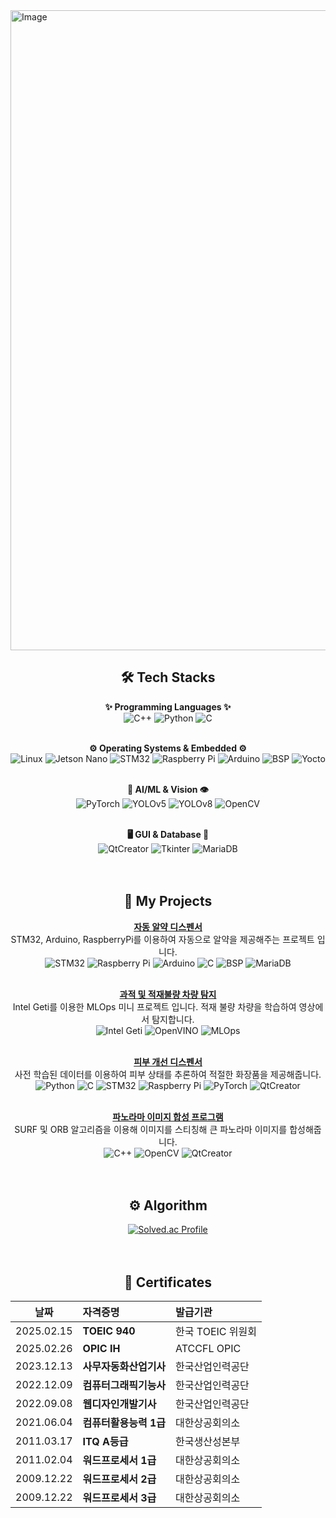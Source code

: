 
<img width="1024" height="1024" alt="Image" src="https://github.com/user-attachments/assets/70105da9-1df4-4adb-9dee-2aea7590bc4b" />

<div align="center">


## 🛠️ Tech Stacks

**✨ Programming Languages ✨**
<br>
![C++](https://img.shields.io/badge/C%2B%2B-00599C?style=for-the-badge&logo=c%2B%2B&logoColor=white)
![Python](https://img.shields.io/badge/Python-3776AB?style=for-the-badge&logo=python&logoColor=white)
![C](https://img.shields.io/badge/C-A8B9CC?style=for-the-badge&logo=c&logoColor=white)
<br><br>

**⚙️ Operating Systems & Embedded ⚙️**
<br>
![Linux](https://img.shields.io/badge/Linux-FCC624?style=for-the-badge&logo=linux&logoColor=black)
![Jetson Nano](https://img.shields.io/badge/Jetson%20Nano-24A66C?style=for-the-badge&logo=nvidia&logoColor=white)
![STM32](https://img.shields.io/badge/STM32-00366D?style=for-the-badge&logo=stmicroelectronics&logoColor=white)
![Raspberry Pi](https://img.shields.io/badge/Raspberry%20Pi-C51A4A?style=for-the-badge&logo=raspberrypi&logoColor=white)
![Arduino](https://img.shields.io/badge/Arduino-00979D?style=for-the-badge&logo=arduino&logoColor=white)
![BSP](https://img.shields.io/badge/BSP-FF9900?style=for-the-badge&logoColor=white)
![Yocto](https://img.shields.io/badge/Yocto-0077B6?style=for-the-badge&logo=yocto&logoColor=white)
<br><br>

**🧠 AI/ML & Vision 👁️**
<br>
![PyTorch](https://img.shields.io/badge/PyTorch-EE4C2C?style=for-the-badge&logo=pytorch&logoColor=white)
![YOLOv5](https://img.shields.io/badge/YOLOv5-000000?style=for-the-badge&logo=ultralytics&logoColor=white)
![YOLOv8](https://img.shields.io/badge/YOLOv8-000000?style=for-the-badge&logo=ultralytics&logoColor=white)
![OpenCV](https://img.shields.io/badge/OpenCV-5C3EE8?style=for-the-badge&logo=opencv&logoColor=white)
<br><br>

**🖥️ GUI & Database 💾**
<br>
![QtCreator](https://img.shields.io/badge/QtCreator-41CD52?style=for-the-badge&logo=qt&logoColor=white)
![Tkinter](https://img.shields.io/badge/Tkinter-2D6284?style=for-the-badge&logo=python&logoColor=white)
![MariaDB](https://img.shields.io/badge/MariaDB-003545?style=for-the-badge&logo=mariadb&logoColor=white)
<br><br><br>

## 🚀 My Projects



**[자동 알약 디스펜서](https://github.com/bbangx2/intel_mini_project_1.git)**
<br>
STM32, Arduino, RaspberryPi를 이용하여 자동으로 알약을 제공해주는 프로젝트 입니다.
<br>
![STM32](https://img.shields.io/badge/STM32-00366D?style=for-the-badge&logo=stmicroelectronics&logoColor=white)
![Raspberry Pi](https://img.shields.io/badge/Raspberry%20Pi-C51A4A?style=for-the-badge&logo=raspberrypi&logoColor=white)
![Arduino](https://img.shields.io/badge/Arduino-00979D?style=for-the-badge&logo=arduino&logoColor=white)
![C](https://img.shields.io/badge/C-A8B9CC?style=for-the-badge&logo=c&logoColor=white)
![BSP](https://img.shields.io/badge/BSP-FF9900?style=for-the-badge&logoColor=white)
![MariaDB](https://img.shields.io/badge/MariaDB-003545?style=for-the-badge&logo=mariadb&logoColor=white)
<br><br>

**[과적 및 적재불량 차량 탐지](https://github.com/bbangx2/MLOps_mini_project.git)**
<br>
Intel Geti를 이용한 MLOps 미니 프로젝트 입니다. 적재 불량 차량을 학습하여 영상에서 탐지합니다. 
<br>
![Intel Geti](https://img.shields.io/badge/Intel%20Geti-0071C5?style=for-the-badge&logoColor=white)
![OpenVINO](https://img.shields.io/badge/OpenVINO-660099?style=for-the-badge&logo=intel&logoColor=white)
![MLOps](https://img.shields.io/badge/MLOps-FF6F00?style=for-the-badge&logo=amazonaws&logoColor=white)
<br><br>

**[피부 개선 디스펜서](https://github.com/tmdduq1023/Intel07_Intelproject_Team3.git)**
<br>
사전 학습된 데이터를 이용하여 피부 상태를 추론하여 적절한 화장품을 제공해줍니다.
<br>
![Python](https://img.shields.io/badge/Python-3776AB?style=for-the-badge&logo=python&logoColor=white)
![C](https://img.shields.io/badge/C-A8B9CC?style=for-the-badge&logo=c&logoColor=white)
![STM32](https://img.shields.io/badge/STM32-00366D?style=for-the-badge&logo=stmicroelectronics&logoColor=white)
![Raspberry Pi](https://img.shields.io/badge/Raspberry%20Pi-C51A4A?style=for-the-badge&logo=raspberrypi&logoColor=white)
![PyTorch](https://img.shields.io/badge/PyTorch-EE4C2C?style=for-the-badge&logo=pytorch&logoColor=white)
![QtCreator](https://img.shields.io/badge/QtCreator-41CD52?style=for-the-badge&logo=qt&logoColor=white)
<br><br>

**[파노라마 이미지 합성 프로그램](https://github.com/SulfurCamp/Intel_OpenCV_Project_Team2.git)**
<br>
SURF 및 ORB 알고리즘을 이용해 이미지를 스티칭해 큰 파노라마 이미지를 합성해줍니다.
<br>
![C++](https://img.shields.io/badge/C%2B%2B-00599C?style=for-the-badge&logo=c%2B%2B&logoColor=white)
![OpenCV](https://img.shields.io/badge/OpenCV-5C3EE8?style=for-the-badge&logo=opencv&logoColor=white)
![QtCreator](https://img.shields.io/badge/QtCreator-41CD52?style=for-the-badge&logo=qt&logoColor=white)
<br><br><br>

## ⚙️ Algorithm
[![Solved.ac Profile](http://mazassumnida.wtf/api/v2/generate_badge?boj=hkt7136)](https://solved.ac/hkt7136)
<br><br><br>

## 📜 Certificates
| 날짜         | 자격증명           | 발급기관           |
| :----------: | :----------------- | :----------------- |
| 2025.02.15 | **TOEIC 940** | 한국 TOEIC 위원회  |
| 2025.02.26 | **OPIC IH** | ATCCFL OPIC        |
| 2023.12.13 | **사무자동화산업기사** | 한국산업인력공단   |
| 2022.12.09 | **컴퓨터그래픽기능사** | 한국산업인력공단   |
| 2022.09.08 | **웹디자인개발기사**   | 한국산업인력공단   |
| 2021.06.04 | **컴퓨터활용능력 1급** | 대한상공회의소     |
| 2011.03.17 | **ITQ A등급**          | 한국생산성본부     |
| 2011.02.04 | **워드프로세서 1급**   | 대한상공회의소     |
| 2009.12.22 | **워드프로세서 2급**   | 대한상공회의소     |
| 2009.12.22 | **워드프로세서 3급**   | 대한상공회의소     |
</div>


